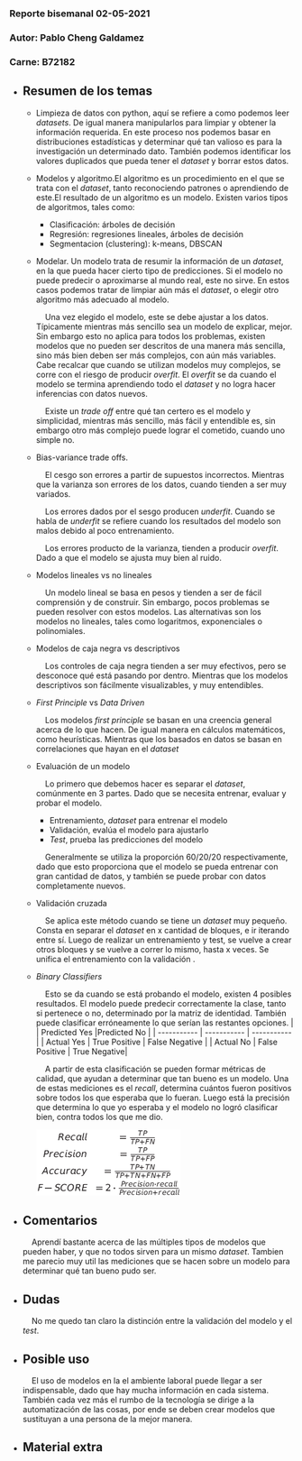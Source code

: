 ### Reporte bisemanal 02-05-2021
### Autor:  Pablo Cheng Galdamez 
### Carne: B72182 

* ## Resumen de los temas
    * Limpieza de datos con python, aquí se refiere a como podemos leer *datasets*. De igual manera manipularlos para limpiar y obtener la información requerida. En este proceso nos podemos basar en distribuciones estadísticas y determinar qué tan valioso es para la investigación un determinado dato. También podemos identificar los valores duplicados que pueda tener el *dataset* y borrar estos datos.
    * Modelos y algoritmo.El algoritmo es un procedimiento en el que se trata con el *dataset*, tanto reconociendo patrones o aprendiendo de este.El resultado de un algoritmo es un modelo. Existen varios tipos de algoritmos, tales como:
        * Clasificación: árboles de decisión
        * Regresión: regresiones lineales, árboles de decisión
        * Segmentacion (clustering): k-means, DBSCAN
    * Modelar. Un modelo trata de resumir la información de un *dataset*, en la que pueda hacer cierto tipo de predicciones. Si el modelo no puede predecir o aproximarse al mundo real, este no sirve. En estos casos podemos tratar de limpiar aún más el *dataset*, o elegir otro algoritmo más adecuado al modelo.

        &nbsp;&nbsp;&nbsp;&nbsp;Una vez elegido el modelo, este se debe ajustar a los datos. Típicamente mientras más sencillo sea un modelo de explicar, mejor. Sin embargo esto no aplica para todos los problemas, existen modelos que no pueden ser descritos de una manera más sencilla, sino más bien deben ser más complejos, con aún más variables. Cabe recalcar que cuando se utilizan modelos muy complejos, se corre con el riesgo de producir *overfit*. El *overfit* se da cuando el modelo se termina aprendiendo todo el *dataset* y no logra hacer inferencias con datos nuevos.
        
        &nbsp;&nbsp;&nbsp;&nbsp;Existe un *trade off* entre qué tan certero es el modelo y simplicidad, mientras más sencillo, más fácil y entendible es, sin embargo otro más complejo puede lograr el cometido, cuando uno simple no.

    * Bias-variance trade offs.
        
        &nbsp;&nbsp;&nbsp;&nbsp;El cesgo son errores a partir de supuestos incorrectos. Mientras que la varianza son errores de los datos, cuando tienden a ser muy variados. 

        &nbsp;&nbsp;&nbsp;&nbsp;Los errores dados por el sesgo producen *underfit*. Cuando se habla de *underfit* se refiere cuando los resultados del modelo son malos debido al poco entrenamiento.

        &nbsp;&nbsp;&nbsp;&nbsp;Los errores producto de la varianza, tienden a producir *overfit*. Dado a que el modelo se ajusta muy bien al ruido.
    * Modelos lineales vs no lineales

        &nbsp;&nbsp;&nbsp;&nbsp;Un modelo lineal se basa en pesos y tienden a ser de fácil comprensión y de construir. Sin embargo, pocos problemas se pueden resolver con estos modelos. Las alternativas son los modelos no lineales, tales como logaritmos, exponenciales o polinomiales.

    * Modelos de caja negra vs descriptivos

        &nbsp;&nbsp;&nbsp;&nbsp;Los controles de caja negra tienden a ser muy efectivos, pero se desconoce qué está pasando por dentro.  Mientras que los modelos descriptivos son fácilmente visualizables, y muy entendibles.
    
    * *First Principle* vs *Data Driven*

        &nbsp;&nbsp;&nbsp;&nbsp;Los modelos *first principle* se basan en una creencia general acerca de lo que hacen. De igual manera en cálculos matemáticos, como heurísticas. Mientras que los basados en datos se basan en correlaciones que hayan en el *dataset*

    * Evaluación de un modelo

        &nbsp;&nbsp;&nbsp;&nbsp;Lo primero que debemos hacer es separar el *dataset*, comúnmente en 3 partes. Dado que se necesita entrenar, evaluar y probar el modelo.

        * Entrenamiento, *dataset* para entrenar el modelo
        * Validación, evalúa el modelo para ajustarlo
        * *Test*, prueba las predicciones del modelo

        &nbsp;&nbsp;&nbsp;&nbsp;Generalmente se utiliza la proporción 60/20/20 respectivamente, dado que esto proporciona que el modelo se pueda entrenar con gran cantidad de datos, y también se puede probar con datos completamente nuevos. 

    * Validación cruzada

        &nbsp;&nbsp;&nbsp;&nbsp;Se aplica este método cuando se tiene un *dataset* muy pequeño. Consta en separar el *dataset* en x cantidad de bloques, e ir iterando entre sí. Luego de realizar un entrenamiento y test, se vuelve a crear otros bloques y se vuelve a correr lo mismo, hasta x veces. Se unifica el entrenamiento con la validación .

    * *Binary Classifiers*

        &nbsp;&nbsp;&nbsp;&nbsp;Esto se da cuando se está probando el modelo, existen 4 posibles resultados. El modelo puede predecir correctamente la clase, tanto si pertenece o no, determinado por la matriz de identidad. También puede clasificar erróneamente lo que serían las restantes opciones. 
        |       | Predicted Yes |Predicted No |
        | ----------- | ----------- | ----------- |
        | Actual Yes  | True Positive       | False Negative       |
        | Actual No   | False Positive  | True Negative|

        &nbsp;&nbsp;&nbsp;&nbsp;A partir de esta clasificación se pueden formar métricas de calidad, que ayudan a determinar que tan bueno es un modelo. Una de estas mediciones es el *recall*, determina cuántos fueron positivos sobre todos los que esperaba que lo fueran. Luego está la precisión que determina lo que yo esperaba y el modelo no logró clasificar bien, contra todos los que me dio. 

        ![equation](metricas_calidad.png)

* ## Comentarios
    &nbsp;&nbsp;&nbsp;&nbsp;Aprendí bastante acerca de las múltiples tipos de modelos que pueden haber, y que no todos sirven para un mismo *dataset*. Tambien me parecio muy util las mediciones que se hacen sobre un modelo para determinar qué tan bueno pudo ser. 
* ## Dudas
    &nbsp;&nbsp;&nbsp;&nbsp;No me quedo tan claro la distinción entre la validación del modelo y el *test*.
* ## Posible uso
    &nbsp;&nbsp;&nbsp;&nbsp;El uso de modelos en la el ambiente laboral puede llegar a ser indispensable, dado que hay mucha información en cada sistema. También cada vez más el rumbo de la tecnología se dirige a la automatización de las cosas, por ende se deben crear modelos que sustituyan a una persona de la mejor manera. 
* ## Material extra
    


